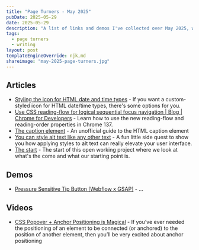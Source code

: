 ```yaml
---
title: "Page Turners - May 2025"
pubDate: 2025-05-29
date: 2025-05-29
description: "A list of links and demos I've collected over May 2025, with the intention of posting monthly"
tags:
  - page turners
  - writing
layout: post
templateEngineOverride: njk,md
shareimage: "may-2025-page-turners.jpg"
---
```


## Articles
* [Styling the icon for HTML date and time types](https://cassidoo.co/post/input-type-date/) - If you want a custom-styled icon for HTML date/time types, there's some options for you.
* [Use CSS reading-flow for logical sequential focus navigation | Blog | Chrome for Developers](https://developer.chrome.com/blog/reading-flow) - Learn how to use the new reading-flow and reading-order properties in Chrome 137.
* [The caption element](https://heydonworks.com/article/the-caption-element/) - An unofficial guide to the HTML caption element
* [You can style alt text like any other text](https://piccalil.li/blog/you-can-style-alt-text-like-any-other-text/) - A fun little side quest to show you how applying styles to alt text can really elevate your user interface.
* [The start](https://piccalil.li/projects/course-brand-development/1/) - The start of this open working project where we look at what's the come and what our starting point is.

## Demos
* [Pressure Sensitive Tip Button [Webflow x GSAP]](https://codepen.io/jh3y/pen/GgJRXbL) - ...

## Videos
* [CSS Popover + Anchor Positioning is Magical](https://www.youtube.com/watch?v=DNXEORSk4GU) - If you’ve ever needed the positioning of an element to be connected (or anchored) to the position of another element, then you’ll be very excited about anchor positioning
